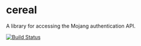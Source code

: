 # cereal

A library for accessing the Mojang authentication API.

[![Build Status](https://travis-ci.org/KyoriPowered/cereal.svg?branch=master)](https://travis-ci.org/KyoriPowered/cereal)
